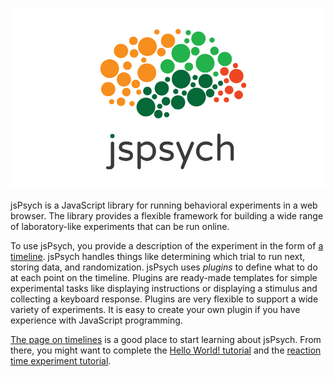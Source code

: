 #

![jsPsych](img/jspsych-logo.jpg)

jsPsych is a JavaScript library for running behavioral experiments in a web browser. The library provides a flexible framework for building a wide range of laboratory-like experiments that can be run online.

To use jsPsych, you provide a description of the experiment in the form of [a timeline](overview/timeline.md). jsPsych handles things like determining which trial to run next, storing data, and randomization. jsPsych uses *plugins* to define what to do at each point on the timeline. Plugins are ready-made templates for simple experimental tasks like displaying instructions or displaying a stimulus and collecting a keyboard response. Plugins are very flexible to support a wide variety of experiments. It is easy to create your own plugin if you have experience with JavaScript programming.

[The page on timelines](overview/timeline.md) is a good place to start learning about jsPsych. From there, you might want to complete the [Hello World! tutorial](tutorials/hello-world.md) and the [reaction time experiment tutorial](tutorials/rt-task.md).
